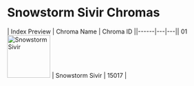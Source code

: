 # Snowstorm Sivir Chromas

| Index  Preview | Chroma Name | Chroma ID ||------|---|---|| 01  <img src='https://raw.communitydragon.org/latest/plugins/rcp-be-lol-game-data/global/default/v1/champion-chroma-images/15/15017.png' alt='Snowstorm Sivir' width='100'> | Snowstorm Sivir | 15017 |